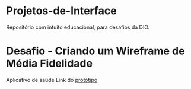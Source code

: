 # Projetos-de-Interface
Repositório com intuito educacional, para desafios da DIO.

# Desafio - Criando um Wireframe de Média Fidelidade

Aplicativo de saúde
Link do [protótipo](https://www.figma.com/file/lEDkSkgRECXSGtheDmKqIf/HealthWell?type=design&node-id=0%3A1&mode=dev) 
